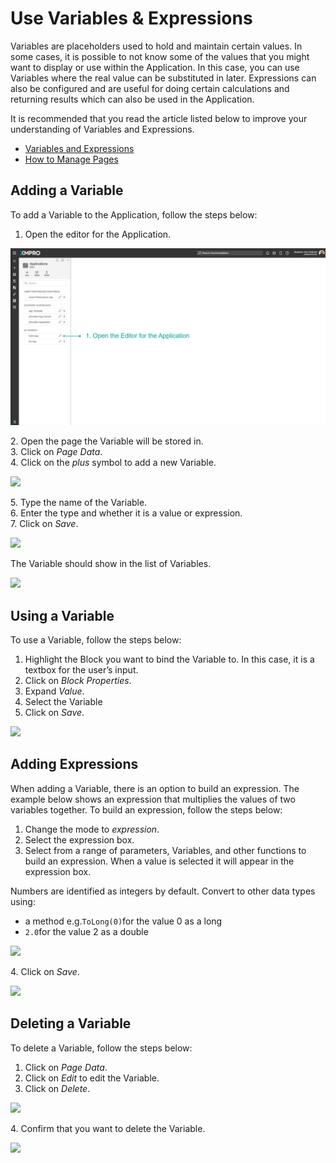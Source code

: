 # Use Variables & Expressions

Variables are placeholders used to hold and maintain certain values. In some cases, it is possible to not know some of the values that you might want to display or use within the Application. In this case, you can use Variables where the real value can be substituted in later. Expressions can also be configured and are useful for doing certain calculations and returning results which can also be used in the Application.&#x20;

<!-- unsupported tag removed -->
It is recommended that you read the article listed below to improve your understanding of Variables and Expressions.

* [Variables and Expressions](../../concepts/application/variables-and-expressions.md)
* [How to Manage Pages](manage-pages.md)
<!-- unsupported tag removed -->

## Adding a Variable

To add a Variable to the Application, follow the steps below:

1. Open the editor for the Application.

![](<../../.gitbook/assets/image (1758).png>)

&#x20;   2\. Open the page the Variable will be stored in.\
&#x20;   3\. Click on _Page Data_.\
&#x20;   4\. Click on the _plus_ symbol to add a new Variable.

![](../../.gitbook/assets/varsAndExp\_2.png)

&#x20;   5\. Type the name of the Variable.\
&#x20;   6\. Enter the type and whether it is a value or expression.\
&#x20;   7\. Click on _Save_.

![](../../.gitbook/assets/varsAndExp\_3.png)

The Variable should show in the list of Variables.

![](../../.gitbook/assets/varsAndExp\_4.png)

## Using a Variable

To use a Variable, follow the steps below:

1. Highlight the Block you want to bind the Variable to. In this case, it is a textbox for the user’s input.
2. Click on _Block Properties_.
3. Expand _Value_.
4. Select the Variable
5. Click on _Save_.

![](../../.gitbook/assets/varsAndExp\_5.png)

## Adding Expressions

When adding a Variable, there is an option to build an expression. The example below shows an expression that multiplies the values of two variables together. To build an expression, follow the steps below:

1. Change the mode to _expression_.
2. Select the expression box.
3. Select from a range of parameters, Variables, and other functions to build an expression. When a value is selected it will appear in the expression box.

<!-- unsupported tag removed -->
Numbers are identified as integers by default. Convert to other data types using:&#x20;

* a method e.g.`ToLong(0)`for the value 0 as a long
* `2.0`for the value 2 as a double
<!-- unsupported tag removed -->

![](../../.gitbook/assets/varsAndExp\_5-1.png)

&#x20;   4\. Click on _Save_.

![](../../.gitbook/assets/varsAndExp\_5-2.png)

## Deleting a Variable

To delete a Variable, follow the steps below:

1. Click on _Page Data_.
2. Click on _Edit_ to edit the Variable.
3. Click on _Delete_.

![](../../.gitbook/assets/varsAndExp\_6.png)

&#x20;   4\. Confirm that you want to delete the Variable.

![](../../.gitbook/assets/varsAndExp\_7.png)
